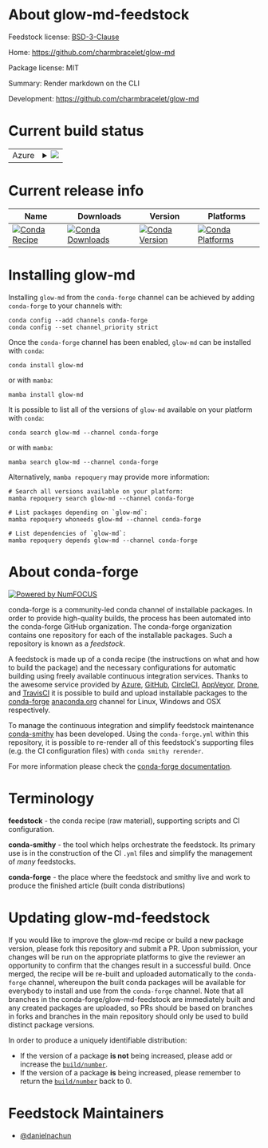 About glow-md-feedstock
=======================

Feedstock license: [BSD-3-Clause](https://github.com/conda-forge/glow-md-feedstock/blob/main/LICENSE.txt)

Home: https://github.com/charmbracelet/glow-md

Package license: MIT

Summary: Render markdown on the CLI

Development: https://github.com/charmbracelet/glow-md

Current build status
====================


<table>
    
  <tr>
    <td>Azure</td>
    <td>
      <details>
        <summary>
          <a href="https://dev.azure.com/conda-forge/feedstock-builds/_build/latest?definitionId=23182&branchName=main">
            <img src="https://dev.azure.com/conda-forge/feedstock-builds/_apis/build/status/glow-md-feedstock?branchName=main">
          </a>
        </summary>
        <table>
          <thead><tr><th>Variant</th><th>Status</th></tr></thead>
          <tbody><tr>
              <td>linux_64</td>
              <td>
                <a href="https://dev.azure.com/conda-forge/feedstock-builds/_build/latest?definitionId=23182&branchName=main">
                  <img src="https://dev.azure.com/conda-forge/feedstock-builds/_apis/build/status/glow-md-feedstock?branchName=main&jobName=linux&configuration=linux%20linux_64_" alt="variant">
                </a>
              </td>
            </tr><tr>
              <td>linux_aarch64</td>
              <td>
                <a href="https://dev.azure.com/conda-forge/feedstock-builds/_build/latest?definitionId=23182&branchName=main">
                  <img src="https://dev.azure.com/conda-forge/feedstock-builds/_apis/build/status/glow-md-feedstock?branchName=main&jobName=linux&configuration=linux%20linux_aarch64_" alt="variant">
                </a>
              </td>
            </tr><tr>
              <td>linux_ppc64le</td>
              <td>
                <a href="https://dev.azure.com/conda-forge/feedstock-builds/_build/latest?definitionId=23182&branchName=main">
                  <img src="https://dev.azure.com/conda-forge/feedstock-builds/_apis/build/status/glow-md-feedstock?branchName=main&jobName=linux&configuration=linux%20linux_ppc64le_" alt="variant">
                </a>
              </td>
            </tr><tr>
              <td>osx_64</td>
              <td>
                <a href="https://dev.azure.com/conda-forge/feedstock-builds/_build/latest?definitionId=23182&branchName=main">
                  <img src="https://dev.azure.com/conda-forge/feedstock-builds/_apis/build/status/glow-md-feedstock?branchName=main&jobName=osx&configuration=osx%20osx_64_" alt="variant">
                </a>
              </td>
            </tr><tr>
              <td>osx_arm64</td>
              <td>
                <a href="https://dev.azure.com/conda-forge/feedstock-builds/_build/latest?definitionId=23182&branchName=main">
                  <img src="https://dev.azure.com/conda-forge/feedstock-builds/_apis/build/status/glow-md-feedstock?branchName=main&jobName=osx&configuration=osx%20osx_arm64_" alt="variant">
                </a>
              </td>
            </tr><tr>
              <td>win_64</td>
              <td>
                <a href="https://dev.azure.com/conda-forge/feedstock-builds/_build/latest?definitionId=23182&branchName=main">
                  <img src="https://dev.azure.com/conda-forge/feedstock-builds/_apis/build/status/glow-md-feedstock?branchName=main&jobName=win&configuration=win%20win_64_" alt="variant">
                </a>
              </td>
            </tr>
          </tbody>
        </table>
      </details>
    </td>
  </tr>
</table>

Current release info
====================

| Name | Downloads | Version | Platforms |
| --- | --- | --- | --- |
| [![Conda Recipe](https://img.shields.io/badge/recipe-glow--md-green.svg)](https://anaconda.org/conda-forge/glow-md) | [![Conda Downloads](https://img.shields.io/conda/dn/conda-forge/glow-md.svg)](https://anaconda.org/conda-forge/glow-md) | [![Conda Version](https://img.shields.io/conda/vn/conda-forge/glow-md.svg)](https://anaconda.org/conda-forge/glow-md) | [![Conda Platforms](https://img.shields.io/conda/pn/conda-forge/glow-md.svg)](https://anaconda.org/conda-forge/glow-md) |

Installing glow-md
==================

Installing `glow-md` from the `conda-forge` channel can be achieved by adding `conda-forge` to your channels with:

```
conda config --add channels conda-forge
conda config --set channel_priority strict
```

Once the `conda-forge` channel has been enabled, `glow-md` can be installed with `conda`:

```
conda install glow-md
```

or with `mamba`:

```
mamba install glow-md
```

It is possible to list all of the versions of `glow-md` available on your platform with `conda`:

```
conda search glow-md --channel conda-forge
```

or with `mamba`:

```
mamba search glow-md --channel conda-forge
```

Alternatively, `mamba repoquery` may provide more information:

```
# Search all versions available on your platform:
mamba repoquery search glow-md --channel conda-forge

# List packages depending on `glow-md`:
mamba repoquery whoneeds glow-md --channel conda-forge

# List dependencies of `glow-md`:
mamba repoquery depends glow-md --channel conda-forge
```


About conda-forge
=================

[![Powered by
NumFOCUS](https://img.shields.io/badge/powered%20by-NumFOCUS-orange.svg?style=flat&colorA=E1523D&colorB=007D8A)](https://numfocus.org)

conda-forge is a community-led conda channel of installable packages.
In order to provide high-quality builds, the process has been automated into the
conda-forge GitHub organization. The conda-forge organization contains one repository
for each of the installable packages. Such a repository is known as a *feedstock*.

A feedstock is made up of a conda recipe (the instructions on what and how to build
the package) and the necessary configurations for automatic building using freely
available continuous integration services. Thanks to the awesome service provided by
[Azure](https://azure.microsoft.com/en-us/services/devops/), [GitHub](https://github.com/),
[CircleCI](https://circleci.com/), [AppVeyor](https://www.appveyor.com/),
[Drone](https://cloud.drone.io/welcome), and [TravisCI](https://travis-ci.com/)
it is possible to build and upload installable packages to the
[conda-forge](https://anaconda.org/conda-forge) [anaconda.org](https://anaconda.org/)
channel for Linux, Windows and OSX respectively.

To manage the continuous integration and simplify feedstock maintenance
[conda-smithy](https://github.com/conda-forge/conda-smithy) has been developed.
Using the ``conda-forge.yml`` within this repository, it is possible to re-render all of
this feedstock's supporting files (e.g. the CI configuration files) with ``conda smithy rerender``.

For more information please check the [conda-forge documentation](https://conda-forge.org/docs/).

Terminology
===========

**feedstock** - the conda recipe (raw material), supporting scripts and CI configuration.

**conda-smithy** - the tool which helps orchestrate the feedstock.
                   Its primary use is in the construction of the CI ``.yml`` files
                   and simplify the management of *many* feedstocks.

**conda-forge** - the place where the feedstock and smithy live and work to
                  produce the finished article (built conda distributions)


Updating glow-md-feedstock
==========================

If you would like to improve the glow-md recipe or build a new
package version, please fork this repository and submit a PR. Upon submission,
your changes will be run on the appropriate platforms to give the reviewer an
opportunity to confirm that the changes result in a successful build. Once
merged, the recipe will be re-built and uploaded automatically to the
`conda-forge` channel, whereupon the built conda packages will be available for
everybody to install and use from the `conda-forge` channel.
Note that all branches in the conda-forge/glow-md-feedstock are
immediately built and any created packages are uploaded, so PRs should be based
on branches in forks and branches in the main repository should only be used to
build distinct package versions.

In order to produce a uniquely identifiable distribution:
 * If the version of a package **is not** being increased, please add or increase
   the [``build/number``](https://docs.conda.io/projects/conda-build/en/latest/resources/define-metadata.html#build-number-and-string).
 * If the version of a package **is** being increased, please remember to return
   the [``build/number``](https://docs.conda.io/projects/conda-build/en/latest/resources/define-metadata.html#build-number-and-string)
   back to 0.

Feedstock Maintainers
=====================

* [@danielnachun](https://github.com/danielnachun/)

